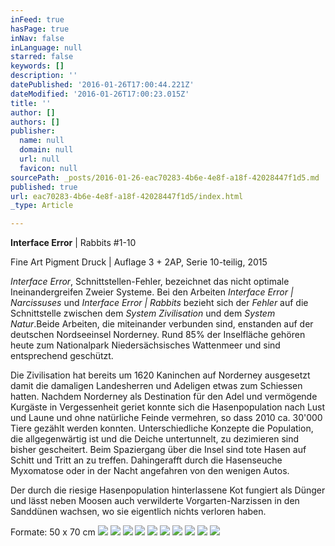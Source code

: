 ```yaml
---
inFeed: true
hasPage: true
inNav: false
inLanguage: null
starred: false
keywords: []
description: ''
datePublished: '2016-01-26T17:00:44.221Z'
dateModified: '2016-01-26T17:00:23.015Z'
title: ''
author: []
authors: []
publisher:
  name: null
  domain: null
  url: null
  favicon: null
sourcePath: _posts/2016-01-26-eac70283-4b6e-4e8f-a18f-42028447f1d5.md
published: true
url: eac70283-4b6e-4e8f-a18f-42028447f1d5/index.html
_type: Article

---
```

**Interface Error** | Rabbits \#1-10

Fine Art Pigment Druck | Auflage 3 + 2AP, Serie 10-teilig, 2015

_Interface Error_, Schnittstellen-Fehler, bezeichnet das nicht optimale Ineinandergreifen Zweier Systeme. Bei den Arbeiten _Interface Error | Narcissuses_ und _Interface Error | Rabbits_ bezieht sich der _Fehler_ auf die Schnittstelle zwischen dem _System Zivilisation_ und dem _System Natur_.Beide Arbeiten, die miteinander verbunden sind, enstanden auf der deutschen Nordseeinsel Norderney. Rund 85% der Inselfläche gehören heute zum Nationalpark Niedersächsisches Wattenmeer und sind entsprechend geschützt.

Die Zivilisation hat bereits um 1620 Kaninchen auf Norderney ausgesetzt damit die damaligen Landesherren und Adeligen etwas zum Schiessen hatten. Nachdem Norderney als Destination für den Adel und vermögende Kurgäste in Vergessenheit geriet konnte sich die Hasenpopulation nach Lust und Laune und ohne natürliche Feinde vermehren, so dass 2010 ca. 30'000 Tiere gezählt werden konnten. Unterschiedliche Konzepte die Population, die allgegenwärtig ist und die Deiche untertunnelt, zu dezimieren sind bisher gescheitert. Beim Spaziergang über die Insel sind tote Hasen auf Schitt und Tritt an zu treffen. Dahingerafft durch die Hasenseuche Myxomatose oder in der Nacht angefahren von den wenigen Autos.

Der durch die riesige Hasenpopulation hinterlassene Kot fungiert als Dünger und lässt neben Moosen auch verwilderte Vorgarten-Narzissen in den Sanddünen wachsen, wo sie eigentlich nichts verloren haben.

Formate: 50 x 70 cm
![](https://the-grid-user-content.s3-us-west-2.amazonaws.com/18aca046-30f4-43ac-a2f3-52b51f3353d9.jpg)
![](https://the-grid-user-content.s3-us-west-2.amazonaws.com/95ed8f70-123b-4b70-83ec-a2fa45d45af9.jpg)
![](https://the-grid-user-content.s3-us-west-2.amazonaws.com/4d6163a3-82db-470b-9855-41621dcf2738.jpg)
![](https://the-grid-user-content.s3-us-west-2.amazonaws.com/a17e6f2f-faa5-46a5-a846-1d10d9c172c4.jpg)
![](https://the-grid-user-content.s3-us-west-2.amazonaws.com/8644d57e-66fe-4297-ac2f-85dc442ce679.jpg)
![](https://the-grid-user-content.s3-us-west-2.amazonaws.com/4316a3d7-10ca-4b71-adbc-f2d183ac4c67.jpg)
![](https://the-grid-user-content.s3-us-west-2.amazonaws.com/dc74b331-d2e2-4228-af68-d7852e50d072.jpg)
![](https://the-grid-user-content.s3-us-west-2.amazonaws.com/82e03b64-35b1-444b-8f1f-916a9ee8c85b.jpg)
![](https://the-grid-user-content.s3-us-west-2.amazonaws.com/38b72b5e-5cd8-4df6-9e0f-15b9cc3a32b0.jpg)
![](https://the-grid-user-content.s3-us-west-2.amazonaws.com/ea3f1243-21fc-4fd9-b126-7177195b407f.jpg)